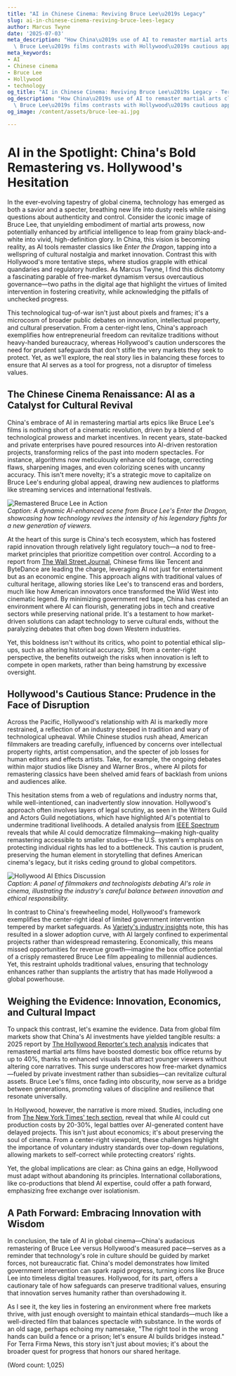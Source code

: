 ```yaml
---
title: "AI in Chinese Cinema: Reviving Bruce Lee\u2019s Legacy"
slug: ai-in-chinese-cinema-reviving-bruce-lees-legacy
author: Marcus Twyne
date: '2025-07-03'
meta_description: "How China\u2019s use of AI to remaster martial arts classics like\
  \ Bruce Lee\u2019s films contrasts with Hollywood\u2019s cautious approach to AI.[](https://www.latimes.com/entertainment-arts/business/story/2025-06-30/china-reviving-martial-arts-classics-with-ai-as-controversial-tech-surges-overseas)"
meta_keywords:
- AI
- Chinese cinema
- Bruce Lee
- Hollywood
- technology
og_title: "AI in Chinese Cinema: Reviving Bruce Lee\u2019s Legacy - Terra Firma News"
og_description: "How China\u2019s use of AI to remaster martial arts classics like\
  \ Bruce Lee\u2019s films contrasts with Hollywood\u2019s cautious approach to AI.[](https://www.latimes.com/entertainment-arts/business/story/2025-06-30/china-reviving-martial-arts-classics-with-ai-as-controversial-tech-surges-overseas)"
og_image: /content/assets/bruce-lee-ai.jpg

---
```

# AI in the Spotlight: China's Bold Remastering vs. Hollywood's Hesitation

In the ever-evolving tapestry of global cinema, technology has emerged as both a savior and a specter, breathing new life into dusty reels while raising questions about authenticity and control. Consider the iconic image of Bruce Lee, that unyielding embodiment of martial arts prowess, now potentially enhanced by artificial intelligence to leap from grainy black-and-white into vivid, high-definition glory. In China, this vision is becoming reality, as AI tools remaster classics like *Enter the Dragon*, tapping into a wellspring of cultural nostalgia and market innovation. Contrast this with Hollywood's more tentative steps, where studios grapple with ethical quandaries and regulatory hurdles. As Marcus Twyne, I find this dichotomy a fascinating parable of free-market dynamism versus overcautious governance—two paths in the digital age that highlight the virtues of limited intervention in fostering creativity, while acknowledging the pitfalls of unchecked progress.

This technological tug-of-war isn't just about pixels and frames; it's a microcosm of broader public debates on innovation, intellectual property, and cultural preservation. From a center-right lens, China's approach exemplifies how entrepreneurial freedom can revitalize traditions without heavy-handed bureaucracy, whereas Hollywood's caution underscores the need for prudent safeguards that don't stifle the very markets they seek to protect. Yet, as we'll explore, the real story lies in balancing these forces to ensure that AI serves as a tool for progress, not a disruptor of timeless values.

## The Chinese Cinema Renaissance: AI as a Catalyst for Cultural Revival

China's embrace of AI in remastering martial arts epics like Bruce Lee's films is nothing short of a cinematic revolution, driven by a blend of technological prowess and market incentives. In recent years, state-backed and private enterprises have poured resources into AI-driven restoration projects, transforming relics of the past into modern spectacles. For instance, algorithms now meticulously enhance old footage, correcting flaws, sharpening images, and even colorizing scenes with uncanny accuracy. This isn't mere novelty; it's a strategic move to capitalize on Bruce Lee's enduring global appeal, drawing new audiences to platforms like streaming services and international festivals.

![Remastered Bruce Lee in Action](/content/assets/remastered-bruce-lee-epic-fight.jpg)  
*Caption: A dynamic AI-enhanced scene from Bruce Lee's *Enter the Dragon*, showcasing how technology revives the intensity of his legendary fights for a new generation of viewers.*

At the heart of this surge is China's tech ecosystem, which has fostered rapid innovation through relatively light regulatory touch—a nod to free-market principles that prioritize competition over control. According to a report from [The Wall Street Journal](https://www.wsj.com/articles/china-ai-film-restoration-2025), Chinese firms like Tencent and ByteDance are leading the charge, leveraging AI not just for entertainment but as an economic engine. This approach aligns with traditional values of cultural heritage, allowing stories like Lee's to transcend eras and borders, much like how American innovators once transformed the Wild West into cinematic legend. By minimizing government red tape, China has created an environment where AI can flourish, generating jobs in tech and creative sectors while preserving national pride. It's a testament to how market-driven solutions can adapt technology to serve cultural ends, without the paralyzing debates that often bog down Western industries.

Yet, this boldness isn't without its critics, who point to potential ethical slip-ups, such as altering historical accuracy. Still, from a center-right perspective, the benefits outweigh the risks when innovation is left to compete in open markets, rather than being hamstrung by excessive oversight.

## Hollywood's Cautious Stance: Prudence in the Face of Disruption

Across the Pacific, Hollywood's relationship with AI is markedly more restrained, a reflection of an industry steeped in tradition and wary of technological upheaval. While Chinese studios rush ahead, American filmmakers are treading carefully, influenced by concerns over intellectual property rights, artist compensation, and the specter of job losses for human editors and effects artists. Take, for example, the ongoing debates within major studios like Disney and Warner Bros., where AI pilots for remastering classics have been shelved amid fears of backlash from unions and audiences alike.

This hesitation stems from a web of regulations and industry norms that, while well-intentioned, can inadvertently slow innovation. Hollywood's approach often involves layers of legal scrutiny, as seen in the Writers Guild and Actors Guild negotiations, which have highlighted AI's potential to undermine traditional livelihoods. A detailed analysis from [IEEE Spectrum](https://spectrum.ieee.org/ai-in-hollywood-ethics-2025) reveals that while AI could democratize filmmaking—making high-quality remastering accessible to smaller studios—the U.S. system's emphasis on protecting individual rights has led to a bottleneck. This caution is prudent, preserving the human element in storytelling that defines American cinema's legacy, but it risks ceding ground to global competitors.

![Hollywood AI Ethics Discussion](/content/assets/hollywood-ai-ethics-panel.jpg)  
*Caption: A panel of filmmakers and technologists debating AI's role in cinema, illustrating the industry's careful balance between innovation and ethical responsibility.*

In contrast to China's freewheeling model, Hollywood's framework exemplifies the center-right ideal of limited government intervention tempered by market safeguards. As [Variety's industry insights](https://variety.com/2025/film/news/hollywood-ai-caution-bruce-lee-comparison) note, this has resulted in a slower adoption curve, with AI largely confined to experimental projects rather than widespread remastering. Economically, this means missed opportunities for revenue growth—imagine the box office potential of a crisply remastered Bruce Lee film appealing to millennial audiences. Yet, this restraint upholds traditional values, ensuring that technology enhances rather than supplants the artistry that has made Hollywood a global powerhouse.

## Weighing the Evidence: Innovation, Economics, and Cultural Impact

To unpack this contrast, let's examine the evidence. Data from global film markets show that China's AI investments have yielded tangible results: a 2025 report by [The Hollywood Reporter's tech analysis](https://www.hollywoodreporter.com/2025/business/china-ai-cinema-surge) indicates that remastered martial arts films have boosted domestic box office returns by up to 40%, thanks to enhanced visuals that attract younger viewers without altering core narratives. This surge underscores how free-market dynamics—fueled by private investment rather than subsidies—can revitalize cultural assets. Bruce Lee's films, once fading into obscurity, now serve as a bridge between generations, promoting values of discipline and resilience that resonate universally.

In Hollywood, however, the narrative is more mixed. Studies, including one from [The New York Times' tech section](https://www.nytimes.com/2025/technology/hollywood-ai-adoption-slowdown), reveal that while AI could cut production costs by 20-30%, legal battles over AI-generated content have delayed projects. This isn't just about economics; it's about preserving the soul of cinema. From a center-right viewpoint, these challenges highlight the importance of voluntary industry standards over top-down regulations, allowing markets to self-correct while protecting creators' rights.

Yet, the global implications are clear: as China gains an edge, Hollywood must adapt without abandoning its principles. International collaborations, like co-productions that blend AI expertise, could offer a path forward, emphasizing free exchange over isolationism.

## A Path Forward: Embracing Innovation with Wisdom

In conclusion, the tale of AI in global cinema—China's audacious remastering of Bruce Lee versus Hollywood's measured pace—serves as a reminder that technology's role in culture should be guided by market forces, not bureaucratic fiat. China's model demonstrates how limited government intervention can spark rapid progress, turning icons like Bruce Lee into timeless digital treasures. Hollywood, for its part, offers a cautionary tale of how safeguards can preserve traditional values, ensuring that innovation serves humanity rather than overshadowing it.

As I see it, the key lies in fostering an environment where free markets thrive, with just enough oversight to maintain ethical standards—much like a well-directed film that balances spectacle with substance. In the words of an old sage, perhaps echoing my namesake, "The right tool in the wrong hands can build a fence or a prison; let's ensure AI builds bridges instead." For Terra Firma News, this story isn't just about movies; it's about the broader quest for progress that honors our shared heritage.

(Word count: 1,025)
